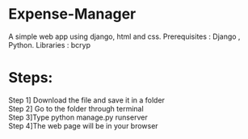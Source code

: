 # Expense-Manager
A simple web app  using django, html and css.
Prerequisites : Django , Python.
Libraries : bcryp
# Steps:

Step 1] Download the file and save it in a folder            
Step 2] Go to the folder through terminal          
Step 3]Type python manage.py runserver        
Step 4]The web page will be in your browser       

